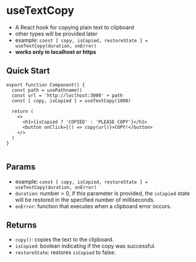 # useTextCopy

- A React hook for copying plain text to clipboard
- other types will be provided later
- example: `const [ copy, isCopied, restoreState ] = useTextCopy(duration, onError)`
- **works only in localhost or https**

## Quick Start

```
export function Component() {
  const path = usePathname()
  const url = 'http://loclhost:3000' + path
  const [ copy, isCopied ] = useTextCopy(1000)

  return (
    <>
      <h1>{isCopied ? 'COPIED' : 'PLEASE COPY'}</h1>
      <button onClick={() => copy(url)}>COPY!</button>
    </>
  )
}


```

## Params

- example: `const [ copy, isCopied, restoreState ] = useTextCopy(duration, onError)`
- `duration`: number > 0, if this parameter is provided, the `isCopied` state will be restored in the specified number of milliseconds.
- `onError`: function that executes when a clipboard error occurs.

## Returns

- `copy()`: copies the text to the clipboard.
- `isCopied`: boolean indicating if the copy was successful.
- `restoreState`: restores `isCopied` to false.
